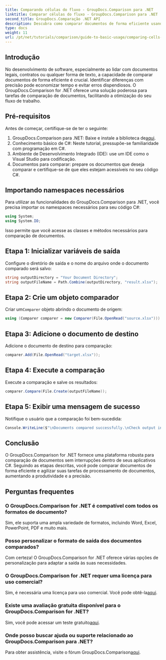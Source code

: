 ```yaml
---
title: Comparando células do fluxo - GroupDocs.Comparison para .NET
linktitle: Comparar células do fluxo - GroupDocs.Comparison para .NET
second_title: GroupDocs.Comparação .NET API
description: Descubra como comparar documentos de forma eficiente usando GroupDocs.Comparison for .NET. Este guia abrangente orienta você na importação de namespaces, inicialização de variáveis de comparação e execução de comparações de documentos passo a passo.
type: docs
weight: 11
url: /pt/net/tutorials/comparison/guide-to-basic-usage/comparing-cells-from-stream/
---
```

## Introdução

No desenvolvimento de software, especialmente ao lidar com documentos legais, contratos ou qualquer forma de texto, a capacidade de comparar documentos de forma eficiente é crucial. Identificar diferenças com precisão pode economizar tempo e evitar erros dispendiosos. O GroupDocs.Comparison for .NET oferece uma solução poderosa para tarefas de comparação de documentos, facilitando a otimização do seu fluxo de trabalho.

## Pré-requisitos

Antes de começar, certifique-se de ter o seguinte:

1. GroupDocs.Comparison para .NET: Baixe e instale a biblioteca de[aqui](https://releases.groupdocs.com/comparison/net/).
2. Conhecimento básico de C#: Neste tutorial, pressupõe-se familiaridade com programação em C#.
3. Ambiente de Desenvolvimento Integrado (IDE): use um IDE como o Visual Studio para codificação.
4. Documentos para comparar: prepare os documentos que deseja comparar e certifique-se de que eles estejam acessíveis no seu código C#.

## Importando namespaces necessários

Para utilizar as funcionalidades do GroupDocs.Comparison para .NET, você precisa importar os namespaces necessários para seu código C#:

```csharp
using System;
using System.IO;
```

Isso permite que você acesse as classes e métodos necessários para comparação de documentos.

## Etapa 1: Inicializar variáveis de saída

Configure o diretório de saída e o nome do arquivo onde o documento comparado será salvo:

```csharp
string outputDirectory = "Your Document Directory";
string outputFileName = Path.Combine(outputDirectory, "result.xlsx");
```

## Etapa 2: Crie um objeto comparador

 Criar um`Comparer` objeto abrindo o documento de origem:

```csharp
using (Comparer comparer = new Comparer(File.OpenRead("source.xlsx")))
```

## Etapa 3: Adicione o documento de destino

Adicione o documento de destino para comparação:

```csharp
comparer.Add(File.OpenRead("target.xlsx"));
```

## Etapa 4: Execute a comparação

Execute a comparação e salve os resultados:

```csharp
comparer.Compare(File.Create(outputFileName));
```

## Etapa 5: Exibir uma mensagem de sucesso

Notifique o usuário que a comparação foi bem-sucedida:

```csharp
Console.WriteLine($"\nDocuments compared successfully.\nCheck output in {outputDirectory}.");
```

## Conclusão

O GroupDocs.Comparison for .NET fornece uma plataforma robusta para comparação de documentos sem interrupções dentro de seus aplicativos C#. Seguindo as etapas descritas, você pode comparar documentos de forma eficiente e agilizar suas tarefas de processamento de documentos, aumentando a produtividade e a precisão.

## Perguntas frequentes

### O GroupDocs.Comparison for .NET é compatível com todos os formatos de documento?

Sim, ele suporta uma ampla variedade de formatos, incluindo Word, Excel, PowerPoint, PDF e muito mais.

### Posso personalizar o formato de saída dos documentos comparados?

Com certeza! O GroupDocs.Comparison for .NET oferece várias opções de personalização para adaptar a saída às suas necessidades.

### O GroupDocs.Comparison for .NET requer uma licença para uso comercial?

 Sim, é necessária uma licença para uso comercial. Você pode obtê-la[aqui](https://purchase.groupdocs.com/buy).

### Existe uma avaliação gratuita disponível para o GroupDocs.Comparison for .NET?

 Sim, você pode acessar um teste gratuito[aqui](https://releases.groupdocs.com/).

### Onde posso buscar ajuda ou suporte relacionado ao GroupDocs.Comparison para .NET?

 Para obter assistência, visite o fórum GroupDocs.Comparison[aqui](https://forum.groupdocs.com/c/comparison/12).